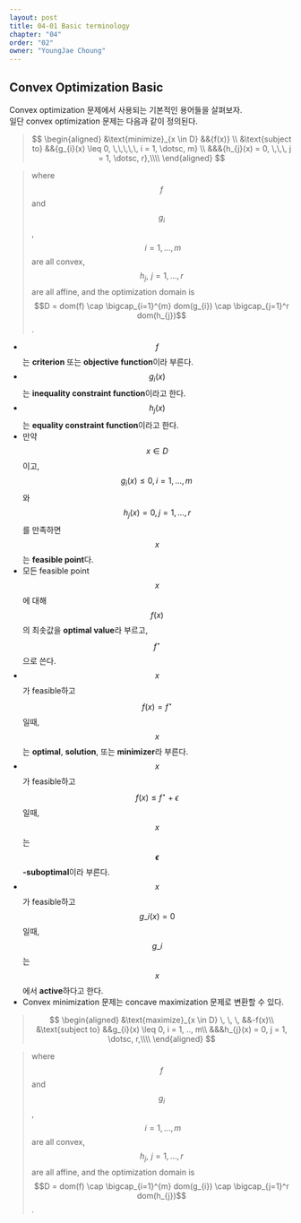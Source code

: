 ```yaml
---
layout: post
title: 04-01 Basic terminology
chapter: "04"
order: "02"
owner: "YoungJae Choung"
---
```

## Convex Optimization Basic

Convex optimization 문제에서 사용되는 기본적인 용어들을 살펴보자. <br>
일단 convex optimization 문제는 다음과 같이 정의된다.

>$$
\begin{aligned}
&\text{minimize}_{x \in D} &&{f(x)} \\
&\text{subject to} &&{g_{i}(x) \leq 0, \,\,\,\,\, i = 1, \dotsc, m} \\
&&&{h_{j}(x) = 0, \,\,\, j = 1, \dotsc, r},\\\\
\end{aligned}
$$

>where $$f$$ and $$g_{i}$$, $$\, \, i=1,\dotsc, m$$ are all convex,
>$$h_j, \, \, j = 1, \dotsc, r$$ are all affine,
>and the optimization domain is $$D = dom(f) \cap \bigcap_{i=1}^{m} dom(g_{i}) \cap  \bigcap_{j=1}^r dom(h_{j})$$.


* $$f$$는 **criterion** 또는 **objective function**이라 부른다.  
* $$g_{i}(x)$$는 **inequality constraint function**이라고 한다. 
* $$h_{j}(x)$$는 **equality constraint function**이라고 한다. 
* 만약 $$x \in D$$이고,
  $${g_{i}(x) \leq 0, \, i = 1, \dotsc, m} \, $$와
  $${h_{j}(x) = 0, j = 1, \dotsc, r}$$를 만족하면 $$x$$는 **feasible point**다.
* 모든 feasible point $$x$$에 대해  $$f(x)$$의 최솟값을 **optimal value**라 부르고, $$f^{\star}$$으로 쓴다.
* $$x$$가 feasible하고 $$f(x) = f^{\star}$$일때, $$x$$는 **optimal**, **solution**, 또는 **minimizer**라 부른다.
* $$x$$가 feasible하고 $$f(x) \le f^{\star} + \epsilon$$일때, $$x$$는 **$$\epsilon$$-suboptimal**이라 부른다.
* $$x$$가 feasible하고 $$g\_i(x) = 0$$일때, $$g\_i$$는 $$x$$에서 **active**하다고 한다.
* Convex minimization 문제는 concave maximization 문제로 변환할 수 있다.

>$$
\begin{aligned}
&\text{maximize}_{x \in D} \, \, \, &&-f(x)\\
&\text{subject to} &&g_{i}(x) \leq 0, i = 1, .., m\\
&&&h_{j}(x) = 0, j = 1, \dotsc, r,\\\\
\end{aligned}
$$

>where $$f$$ and $$g_{i}$$, $$\, \, i=1,\dotsc, m$$ are all convex,
>$$h_j, \, \, j = 1, \dotsc, r$$ are all affine,
>and the optimization domain is $$D = dom(f) \cap \bigcap_{i=1}^{m} dom(g_{i}) \cap  \bigcap_{j=1}^r dom(h_{j})$$.
